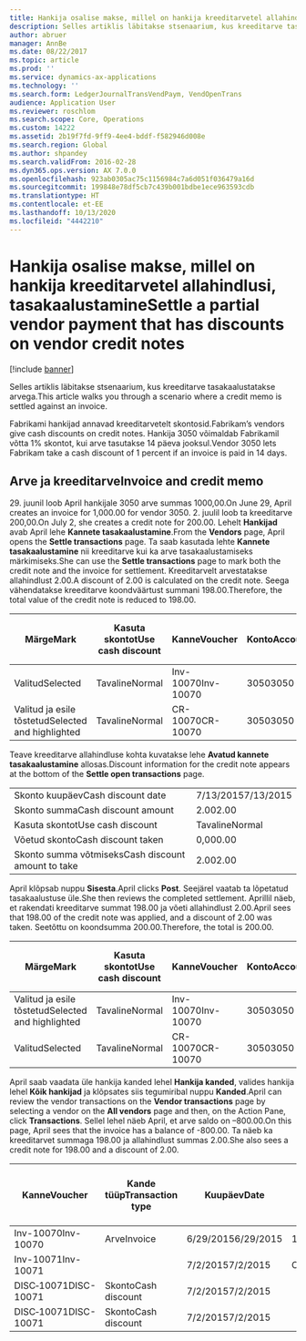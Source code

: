 ```yaml
---
title: Hankija osalise makse, millel on hankija kreeditarvetel allahindlusi, tasakaalustamine
description: Selles artiklis läbitakse stsenaarium, kus kreeditarve tasakaalustatakse arvega.
author: abruer
manager: AnnBe
ms.date: 08/22/2017
ms.topic: article
ms.prod: ''
ms.service: dynamics-ax-applications
ms.technology: ''
ms.search.form: LedgerJournalTransVendPaym, VendOpenTrans
audience: Application User
ms.reviewer: roschlom
ms.search.scope: Core, Operations
ms.custom: 14222
ms.assetid: 2b19f7fd-9ff9-4ee4-bddf-f582946d008e
ms.search.region: Global
ms.author: shpandey
ms.search.validFrom: 2016-02-28
ms.dyn365.ops.version: AX 7.0.0
ms.openlocfilehash: 923ab0305ac75c1156984c7a6d051f036479a16d
ms.sourcegitcommit: 199848e78df5cb7c439b001bdbe1ece963593cdb
ms.translationtype: HT
ms.contentlocale: et-EE
ms.lasthandoff: 10/13/2020
ms.locfileid: "4442210"
---
```

# <a name="settle-a-partial-vendor-payment-that-has-discounts-on-vendor-credit-notes"></a><span data-ttu-id="bd0e9-103">Hankija osalise makse, millel on hankija kreeditarvetel allahindlusi, tasakaalustamine</span><span class="sxs-lookup"><span data-stu-id="bd0e9-103">Settle a partial vendor payment that has discounts on vendor credit notes</span></span>

[!include [banner](../includes/banner.md)]

<span data-ttu-id="bd0e9-104">Selles artiklis läbitakse stsenaarium, kus kreeditarve tasakaalustatakse arvega.</span><span class="sxs-lookup"><span data-stu-id="bd0e9-104">This article walks you through a scenario where a credit memo is settled against an invoice.</span></span>

<span data-ttu-id="bd0e9-105">Fabrikami hankijad annavad kreeditarvetelt skontosid.</span><span class="sxs-lookup"><span data-stu-id="bd0e9-105">Fabrikam’s vendors give cash discounts on credit notes.</span></span> <span data-ttu-id="bd0e9-106">Hankija 3050 võimaldab Fabrikamil võtta 1% skontot, kui arve tasutakse 14 päeva jooksul.</span><span class="sxs-lookup"><span data-stu-id="bd0e9-106">Vendor 3050 lets Fabrikam take a cash discount of 1 percent if an invoice is paid in 14 days.</span></span>

## <a name="invoice-and-credit-memo"></a><span data-ttu-id="bd0e9-107">Arve ja kreeditarve</span><span class="sxs-lookup"><span data-stu-id="bd0e9-107">Invoice and credit memo</span></span>
<span data-ttu-id="bd0e9-108">29. juunil loob April hankijale 3050 arve summas 1000,00.</span><span class="sxs-lookup"><span data-stu-id="bd0e9-108">On June 29, April creates an invoice for 1,000.00 for vendor 3050.</span></span> <span data-ttu-id="bd0e9-109">2. juulil loob ta kreeditarve 200,00.</span><span class="sxs-lookup"><span data-stu-id="bd0e9-109">On July 2, she creates a credit note for 200.00.</span></span> <span data-ttu-id="bd0e9-110">Lehelt **Hankijad** avab April lehe **Kannete tasakaalustamine**.</span><span class="sxs-lookup"><span data-stu-id="bd0e9-110">From the **Vendors** page, April opens the **Settle transactions** page.</span></span> <span data-ttu-id="bd0e9-111">Ta saab kasutada lehte **Kannete tasakaalustamine** nii kreeditarve kui ka arve tasakaalustamiseks märkimiseks.</span><span class="sxs-lookup"><span data-stu-id="bd0e9-111">She can use the **Settle transactions** page to mark both the credit note and the invoice for settlement.</span></span> <span data-ttu-id="bd0e9-112">Kreeditarvelt arvestatakse allahindlust 2.00.</span><span class="sxs-lookup"><span data-stu-id="bd0e9-112">A discount of 2.00 is calculated on the credit note.</span></span> <span data-ttu-id="bd0e9-113">Seega vähendatakse kreeditarve koondväärtust summani 198.00.</span><span class="sxs-lookup"><span data-stu-id="bd0e9-113">Therefore, the total value of the credit note is reduced to 198.00.</span></span>

| <span data-ttu-id="bd0e9-114">Märge</span><span class="sxs-lookup"><span data-stu-id="bd0e9-114">Mark</span></span>                     | <span data-ttu-id="bd0e9-115">Kasuta skontot</span><span class="sxs-lookup"><span data-stu-id="bd0e9-115">Use cash discount</span></span> | <span data-ttu-id="bd0e9-116">Kanne</span><span class="sxs-lookup"><span data-stu-id="bd0e9-116">Voucher</span></span>   | <span data-ttu-id="bd0e9-117">Konto</span><span class="sxs-lookup"><span data-stu-id="bd0e9-117">Account</span></span> | <span data-ttu-id="bd0e9-118">Kuupäev</span><span class="sxs-lookup"><span data-stu-id="bd0e9-118">Date</span></span>      | <span data-ttu-id="bd0e9-119">Tähtaeg</span><span class="sxs-lookup"><span data-stu-id="bd0e9-119">Due date</span></span>  | <span data-ttu-id="bd0e9-120">Arve</span><span class="sxs-lookup"><span data-stu-id="bd0e9-120">Invoice</span></span> | <span data-ttu-id="bd0e9-121">Summa kandevaluutas</span><span class="sxs-lookup"><span data-stu-id="bd0e9-121">Amount in transaction currency</span></span> | <span data-ttu-id="bd0e9-122">Valuuta</span><span class="sxs-lookup"><span data-stu-id="bd0e9-122">Currency</span></span> | <span data-ttu-id="bd0e9-123">Tasakaalustatav summa</span><span class="sxs-lookup"><span data-stu-id="bd0e9-123">Amount to settle</span></span> |
|--------------------------|-------------------|-----------|---------|-----------|-----------|---------|--------------------------------|----------|------------------|
| <span data-ttu-id="bd0e9-124">Valitud</span><span class="sxs-lookup"><span data-stu-id="bd0e9-124">Selected</span></span>                 | <span data-ttu-id="bd0e9-125">Tavaline</span><span class="sxs-lookup"><span data-stu-id="bd0e9-125">Normal</span></span>            | <span data-ttu-id="bd0e9-126">Inv-10070</span><span class="sxs-lookup"><span data-stu-id="bd0e9-126">Inv-10070</span></span> | <span data-ttu-id="bd0e9-127">3050</span><span class="sxs-lookup"><span data-stu-id="bd0e9-127">3050</span></span>    | <span data-ttu-id="bd0e9-128">6/29/2015</span><span class="sxs-lookup"><span data-stu-id="bd0e9-128">6/29/2015</span></span> | <span data-ttu-id="bd0e9-129">7/29/2015</span><span class="sxs-lookup"><span data-stu-id="bd0e9-129">7/29/2015</span></span> | <span data-ttu-id="bd0e9-130">10070</span><span class="sxs-lookup"><span data-stu-id="bd0e9-130">10070</span></span>   | <span data-ttu-id="bd0e9-131">–1000.00</span><span class="sxs-lookup"><span data-stu-id="bd0e9-131">-1,000.00</span></span>                      | <span data-ttu-id="bd0e9-132">USA dollar</span><span class="sxs-lookup"><span data-stu-id="bd0e9-132">USD</span></span>      | <span data-ttu-id="bd0e9-133">–990.00</span><span class="sxs-lookup"><span data-stu-id="bd0e9-133">-990.00</span></span>          |
| <span data-ttu-id="bd0e9-134">Valitud ja esile tõstetud</span><span class="sxs-lookup"><span data-stu-id="bd0e9-134">Selected and highlighted</span></span> | <span data-ttu-id="bd0e9-135">Tavaline</span><span class="sxs-lookup"><span data-stu-id="bd0e9-135">Normal</span></span>            | <span data-ttu-id="bd0e9-136">CR-10070</span><span class="sxs-lookup"><span data-stu-id="bd0e9-136">CR-10070</span></span>  | <span data-ttu-id="bd0e9-137">3050</span><span class="sxs-lookup"><span data-stu-id="bd0e9-137">3050</span></span>    | <span data-ttu-id="bd0e9-138">7/2/2015</span><span class="sxs-lookup"><span data-stu-id="bd0e9-138">7/2/2015</span></span>  | <span data-ttu-id="bd0e9-139">7/29/2015</span><span class="sxs-lookup"><span data-stu-id="bd0e9-139">7/29/2015</span></span> |         | <span data-ttu-id="bd0e9-140">200,00</span><span class="sxs-lookup"><span data-stu-id="bd0e9-140">200.00</span></span>                         | <span data-ttu-id="bd0e9-141">USA dollar</span><span class="sxs-lookup"><span data-stu-id="bd0e9-141">USD</span></span>      | <span data-ttu-id="bd0e9-142">198.00</span><span class="sxs-lookup"><span data-stu-id="bd0e9-142">198.00</span></span>           |

<span data-ttu-id="bd0e9-143">Teave kreeditarve allahindluse kohta kuvatakse lehe **Avatud kannete tasakaalustamine** allosas.</span><span class="sxs-lookup"><span data-stu-id="bd0e9-143">Discount information for the credit note appears at the bottom of the **Settle open transactions** page.</span></span>

|                              |           |
|------------------------------|-----------|
| <span data-ttu-id="bd0e9-144">Skonto kuupäev</span><span class="sxs-lookup"><span data-stu-id="bd0e9-144">Cash discount date</span></span>           | <span data-ttu-id="bd0e9-145">7/13/2015</span><span class="sxs-lookup"><span data-stu-id="bd0e9-145">7/13/2015</span></span> |
| <span data-ttu-id="bd0e9-146">Skonto summa</span><span class="sxs-lookup"><span data-stu-id="bd0e9-146">Cash discount amount</span></span>         | <span data-ttu-id="bd0e9-147">2.00</span><span class="sxs-lookup"><span data-stu-id="bd0e9-147">2.00</span></span>      |
| <span data-ttu-id="bd0e9-148">Kasuta skontot</span><span class="sxs-lookup"><span data-stu-id="bd0e9-148">Use cash discount</span></span>            | <span data-ttu-id="bd0e9-149">Tavaline</span><span class="sxs-lookup"><span data-stu-id="bd0e9-149">Normal</span></span>    |
| <span data-ttu-id="bd0e9-150">Võetud skonto</span><span class="sxs-lookup"><span data-stu-id="bd0e9-150">Cash discount taken</span></span>          | <span data-ttu-id="bd0e9-151">0,00</span><span class="sxs-lookup"><span data-stu-id="bd0e9-151">0.00</span></span>      |
| <span data-ttu-id="bd0e9-152">Skonto summa võtmiseks</span><span class="sxs-lookup"><span data-stu-id="bd0e9-152">Cash discount amount to take</span></span> | <span data-ttu-id="bd0e9-153">2.00</span><span class="sxs-lookup"><span data-stu-id="bd0e9-153">2.00</span></span>      |

<span data-ttu-id="bd0e9-154">April klõpsab nuppu **Sisesta**.</span><span class="sxs-lookup"><span data-stu-id="bd0e9-154">April clicks **Post**.</span></span> <span data-ttu-id="bd0e9-155">Seejärel vaatab ta lõpetatud tasakaalustuse üle.</span><span class="sxs-lookup"><span data-stu-id="bd0e9-155">She then reviews the completed settlement.</span></span> <span data-ttu-id="bd0e9-156">Aprillil näeb, et rakendati kreeditarve summat 198.00 ja võeti allahindlust 2.00.</span><span class="sxs-lookup"><span data-stu-id="bd0e9-156">April sees that 198.00 of the credit note was applied, and a discount of 2.00 was taken.</span></span> <span data-ttu-id="bd0e9-157">Seetõttu on koondsumma 200.00.</span><span class="sxs-lookup"><span data-stu-id="bd0e9-157">Therefore, the total is 200.00.</span></span>

| <span data-ttu-id="bd0e9-158">Märge</span><span class="sxs-lookup"><span data-stu-id="bd0e9-158">Mark</span></span>                     | <span data-ttu-id="bd0e9-159">Kasuta skontot</span><span class="sxs-lookup"><span data-stu-id="bd0e9-159">Use cash discount</span></span> | <span data-ttu-id="bd0e9-160">Kanne</span><span class="sxs-lookup"><span data-stu-id="bd0e9-160">Voucher</span></span>   | <span data-ttu-id="bd0e9-161">Konto</span><span class="sxs-lookup"><span data-stu-id="bd0e9-161">Account</span></span> | <span data-ttu-id="bd0e9-162">Kuupäev</span><span class="sxs-lookup"><span data-stu-id="bd0e9-162">Date</span></span>      | <span data-ttu-id="bd0e9-163">Tähtaeg</span><span class="sxs-lookup"><span data-stu-id="bd0e9-163">Due date</span></span>  | <span data-ttu-id="bd0e9-164">Arve</span><span class="sxs-lookup"><span data-stu-id="bd0e9-164">Invoice</span></span>  | <span data-ttu-id="bd0e9-165">Summa kandevaluutas</span><span class="sxs-lookup"><span data-stu-id="bd0e9-165">Amount in transaction currency</span></span> | <span data-ttu-id="bd0e9-166">Valuuta</span><span class="sxs-lookup"><span data-stu-id="bd0e9-166">Currency</span></span> | <span data-ttu-id="bd0e9-167">Tasakaalustatav summa</span><span class="sxs-lookup"><span data-stu-id="bd0e9-167">Amount to settle</span></span> |
|--------------------------|-------------------|-----------|---------|-----------|-----------|----------|--------------------------------|----------|------------------|
| <span data-ttu-id="bd0e9-168">Valitud ja esile tõstetud</span><span class="sxs-lookup"><span data-stu-id="bd0e9-168">Selected and highlighted</span></span> | <span data-ttu-id="bd0e9-169">Tavaline</span><span class="sxs-lookup"><span data-stu-id="bd0e9-169">Normal</span></span>            | <span data-ttu-id="bd0e9-170">Inv-10070</span><span class="sxs-lookup"><span data-stu-id="bd0e9-170">Inv-10070</span></span> | <span data-ttu-id="bd0e9-171">3050</span><span class="sxs-lookup"><span data-stu-id="bd0e9-171">3050</span></span>    | <span data-ttu-id="bd0e9-172">6/29/2015</span><span class="sxs-lookup"><span data-stu-id="bd0e9-172">6/29/2015</span></span> | <span data-ttu-id="bd0e9-173">7/29/2015</span><span class="sxs-lookup"><span data-stu-id="bd0e9-173">7/29/2015</span></span> | <span data-ttu-id="bd0e9-174">10070</span><span class="sxs-lookup"><span data-stu-id="bd0e9-174">10070</span></span>    | <span data-ttu-id="bd0e9-175">–1000.00</span><span class="sxs-lookup"><span data-stu-id="bd0e9-175">-1,000.00</span></span>                      | <span data-ttu-id="bd0e9-176">USA dollar</span><span class="sxs-lookup"><span data-stu-id="bd0e9-176">USD</span></span>      | <span data-ttu-id="bd0e9-177">–200.00</span><span class="sxs-lookup"><span data-stu-id="bd0e9-177">-200.00</span></span>          |
| <span data-ttu-id="bd0e9-178">Valitud</span><span class="sxs-lookup"><span data-stu-id="bd0e9-178">Selected</span></span>                 | <span data-ttu-id="bd0e9-179">Tavaline</span><span class="sxs-lookup"><span data-stu-id="bd0e9-179">Normal</span></span>            | <span data-ttu-id="bd0e9-180">CR-10070</span><span class="sxs-lookup"><span data-stu-id="bd0e9-180">CR-10070</span></span>  | <span data-ttu-id="bd0e9-181">3050</span><span class="sxs-lookup"><span data-stu-id="bd0e9-181">3050</span></span>    | <span data-ttu-id="bd0e9-182">7/2/2015</span><span class="sxs-lookup"><span data-stu-id="bd0e9-182">7/2/2015</span></span>  | <span data-ttu-id="bd0e9-183">7/29/2015</span><span class="sxs-lookup"><span data-stu-id="bd0e9-183">7/29/2015</span></span> | <span data-ttu-id="bd0e9-184">CR-10070</span><span class="sxs-lookup"><span data-stu-id="bd0e9-184">CR-10070</span></span> | <span data-ttu-id="bd0e9-185">200,00</span><span class="sxs-lookup"><span data-stu-id="bd0e9-185">200.00</span></span>                         | <span data-ttu-id="bd0e9-186">USA dollar</span><span class="sxs-lookup"><span data-stu-id="bd0e9-186">USD</span></span>      | <span data-ttu-id="bd0e9-187">198.00</span><span class="sxs-lookup"><span data-stu-id="bd0e9-187">198.00</span></span>           |

<span data-ttu-id="bd0e9-188">April saab vaadata üle hankija kanded lehel **Hankija kanded**, valides hankija lehel **Kõik hankijad** ja klõpsates siis tegumiribal nuppu **Kanded**.</span><span class="sxs-lookup"><span data-stu-id="bd0e9-188">April can review the vendor transactions on the **Vendor transactions** page by selecting a vendor on the **All vendors** page and then, on the Action Pane, click **Transactions**.</span></span> <span data-ttu-id="bd0e9-189">Sellel lehel näeb April, et arve saldo on –800.00.</span><span class="sxs-lookup"><span data-stu-id="bd0e9-189">On this page, April sees that the invoice has a balance of -800.00.</span></span> <span data-ttu-id="bd0e9-190">Ta näeb ka kreeditarvet summaga 198.00 ja allahindlust summas 2.00.</span><span class="sxs-lookup"><span data-stu-id="bd0e9-190">She also sees a credit note for 198.00 and a discount of 2.00.</span></span>

| <span data-ttu-id="bd0e9-191">Kanne</span><span class="sxs-lookup"><span data-stu-id="bd0e9-191">Voucher</span></span>    | <span data-ttu-id="bd0e9-192">Kande tüüp</span><span class="sxs-lookup"><span data-stu-id="bd0e9-192">Transaction type</span></span> | <span data-ttu-id="bd0e9-193">Kuupäev</span><span class="sxs-lookup"><span data-stu-id="bd0e9-193">Date</span></span>      | <span data-ttu-id="bd0e9-194">Arve</span><span class="sxs-lookup"><span data-stu-id="bd0e9-194">Invoice</span></span> | <span data-ttu-id="bd0e9-195">Deebeti summa kande valuutas</span><span class="sxs-lookup"><span data-stu-id="bd0e9-195">Amount in transaction currency debit</span></span> | <span data-ttu-id="bd0e9-196">Kreediti summa kande valuutas</span><span class="sxs-lookup"><span data-stu-id="bd0e9-196">Amount in transaction currency credit</span></span> | <span data-ttu-id="bd0e9-197">Saldo</span><span class="sxs-lookup"><span data-stu-id="bd0e9-197">Balance</span></span> | <span data-ttu-id="bd0e9-198">Valuuta</span><span class="sxs-lookup"><span data-stu-id="bd0e9-198">Currency</span></span> |
|------------|------------------|-----------|---------|--------------------------------------|---------------------------------------|---------|----------|
| <span data-ttu-id="bd0e9-199">Inv-10070</span><span class="sxs-lookup"><span data-stu-id="bd0e9-199">Inv-10070</span></span>  | <span data-ttu-id="bd0e9-200">Arve</span><span class="sxs-lookup"><span data-stu-id="bd0e9-200">Invoice</span></span>          | <span data-ttu-id="bd0e9-201">6/29/2015</span><span class="sxs-lookup"><span data-stu-id="bd0e9-201">6/29/2015</span></span> | <span data-ttu-id="bd0e9-202">10070</span><span class="sxs-lookup"><span data-stu-id="bd0e9-202">10070</span></span>   |                                      | <span data-ttu-id="bd0e9-203">1 000,00</span><span class="sxs-lookup"><span data-stu-id="bd0e9-203">1,000.00</span></span>                              | <span data-ttu-id="bd0e9-204">–800.00</span><span class="sxs-lookup"><span data-stu-id="bd0e9-204">-800.00</span></span> | <span data-ttu-id="bd0e9-205">USA dollar</span><span class="sxs-lookup"><span data-stu-id="bd0e9-205">USD</span></span>      |
| <span data-ttu-id="bd0e9-206">Inv-10071</span><span class="sxs-lookup"><span data-stu-id="bd0e9-206">Inv-10071</span></span>  |                  | <span data-ttu-id="bd0e9-207">7/2/2015</span><span class="sxs-lookup"><span data-stu-id="bd0e9-207">7/2/2015</span></span>  | <span data-ttu-id="bd0e9-208">CR10071</span><span class="sxs-lookup"><span data-stu-id="bd0e9-208">CR10071</span></span> | <span data-ttu-id="bd0e9-209">200,00</span><span class="sxs-lookup"><span data-stu-id="bd0e9-209">200.00</span></span>                               |                                       | <span data-ttu-id="bd0e9-210">0,00</span><span class="sxs-lookup"><span data-stu-id="bd0e9-210">0.00</span></span>    | <span data-ttu-id="bd0e9-211">USA dollar</span><span class="sxs-lookup"><span data-stu-id="bd0e9-211">USD</span></span>      |
| <span data-ttu-id="bd0e9-212">DISC‑10071</span><span class="sxs-lookup"><span data-stu-id="bd0e9-212">DISC-10071</span></span> |  <span data-ttu-id="bd0e9-213">Skonto</span><span class="sxs-lookup"><span data-stu-id="bd0e9-213">Cash discount</span></span>   | <span data-ttu-id="bd0e9-214">7/2/2015</span><span class="sxs-lookup"><span data-stu-id="bd0e9-214">7/2/2015</span></span>  |         | <span data-ttu-id="bd0e9-215">2.00</span><span class="sxs-lookup"><span data-stu-id="bd0e9-215">2.00</span></span>                                 |                                       | <span data-ttu-id="bd0e9-216">0,00</span><span class="sxs-lookup"><span data-stu-id="bd0e9-216">0.00</span></span>    | <span data-ttu-id="bd0e9-217">USA dollar</span><span class="sxs-lookup"><span data-stu-id="bd0e9-217">USD</span></span>      |
| <span data-ttu-id="bd0e9-218">DISC‑10071</span><span class="sxs-lookup"><span data-stu-id="bd0e9-218">DISC-10071</span></span> |  <span data-ttu-id="bd0e9-219">Skonto</span><span class="sxs-lookup"><span data-stu-id="bd0e9-219">Cash discount</span></span>   | <span data-ttu-id="bd0e9-220">7/2/2015</span><span class="sxs-lookup"><span data-stu-id="bd0e9-220">7/2/2015</span></span>  |         |                                      | <span data-ttu-id="bd0e9-221">2.00</span><span class="sxs-lookup"><span data-stu-id="bd0e9-221">2.00</span></span>                                  | <span data-ttu-id="bd0e9-222">0,00</span><span class="sxs-lookup"><span data-stu-id="bd0e9-222">0.00</span></span>    | <span data-ttu-id="bd0e9-223">USA dollar</span><span class="sxs-lookup"><span data-stu-id="bd0e9-223">USD</span></span>      |





